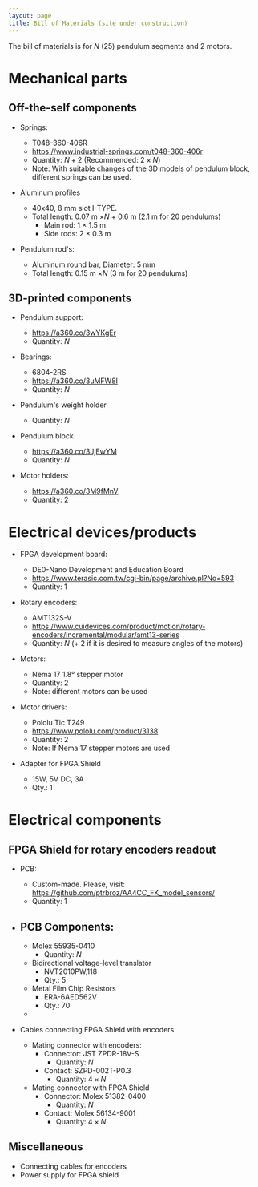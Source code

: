 ```yaml
---
layout: page
title: Bill of Materials (site under construction)
---
```

The bill of materials is for $N$ (25) pendulum segments and 2 motors.

# Mechanical parts

## Off-the-self components
- Springs:
	- T048-360-406R
	- <https://www.industrial-springs.com/t048-360-406r>
	- Quantity: $N+2$ (Recommended: $2\times N$)
	- Note: With suitable changes of the 3D models of pendulum block, different springs can be used. 

- Aluminum profiles
	- 40x40, 8 mm slot I-TYPE.
	- Total length: 0.07 m $\times N$ + 0.6 m (2.1 m for 20 pendulums)
		- Main rod: 1 $\times$ 1.5 m
		- Side rods: 2 $\times$ 0.3 m
- Pendulum rod's:
	- Aluminum round bar, Diameter: 5 mm
	- Total length: 0.15 m $\times N$ (3 m for 20 pendulums)

## 3D-printed components

- Pendulum support:
	- <https://a360.co/3wYKgEr>
	- Quantity: $N$

- Bearings:
	- 6804-2RS
	- <https://a360.co/3uMFW8I>
	- Quantity: $N$


- Pendulum's weight holder
	- Quantity: $N$
	

- Pendulum block
	- <https://a360.co/3JjEwYM>
	- Quantity: $N$
	

- Motor holders:
	- <https://a360.co/3M9fMnV>
	- Quantity: 2

# Electrical devices/products
- FPGA development board:
	- DE0-Nano Development and Education Board
	- <https://www.terasic.com.tw/cgi-bin/page/archive.pl?No=593>
	- Quantity: 1

- Rotary encoders:
	- AMT132S-V
	- <https://www.cuidevices.com/product/motion/rotary-encoders/incremental/modular/amt13-series>
	- Quantity: _N_ (+ 2 if it is desired to measure angles of the motors)
	
- Motors:
	- Nema 17 1.8° stepper motor
	- Quantity: 2
	- Note: different motors can be used
	
- Motor drivers:
	- Pololu Tic T249
	- <https://www.pololu.com/product/3138>
	- Quantity: 2
	- Note: If Nema 17 stepper motors are used

- Adapter for FPGA Shield
    - 15W, 5V DC, 3A
	- Qty.: 1


# Electrical components

## FPGA Shield for rotary encoders readout
- PCB:
	- Custom-made. Please, visit: <https://github.com/ptrbroz/AA4CC_FK_model_sensors/>
	- Quantity: 1 

- PCB Components:
    - 
    - Molex 55935-0410
        - Quantity: $N$ 
	- Bidirectional voltage-level translator
    	- NVT2010PW,118
		- Qty.: 5 
    - Metal Film Chip Resistors
        - ERA-6AED562V
        - Qty.: 70
    - 
- Cables connecting FPGA Shield with encoders
	- Mating connector with encoders: 
    	- Connector: JST ZPDR-18V-S
        	- Quantity: $N$ 
    	- Contact: SZPD-002T-P0.3
        	- Quantity: $4\times N$ 
	- Mating connector with FPGA Shield
    	- Connector: Molex 51382-0400
        	- Quantity: $N$ 
    	- Contact: Molex 56134-9001
        	- Quantity: $4\times N$ 
## Miscellaneous

- Connecting cables for encoders
- Power supply for FPGA shield
